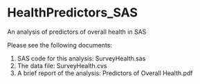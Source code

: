 # HealthPredictors_SAS
An analysis of predictors of overall health in SAS

Please see the following documents:
1. SAS code for this analysis: SurveyHealth.sas
2. The data file: SurveyHealth.cvs
3. A brief report of the analysis: Predictors of Overall Health.pdf
